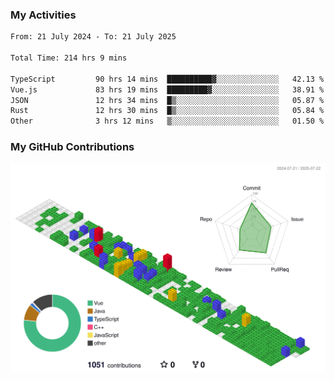 ### My Activities

<!--START_SECTION:waka-->

```txt
From: 21 July 2024 - To: 21 July 2025

Total Time: 214 hrs 9 mins

TypeScript         90 hrs 14 mins  ██████████▓░░░░░░░░░░░░░░   42.13 %
Vue.js             83 hrs 19 mins  █████████▓░░░░░░░░░░░░░░░   38.91 %
JSON               12 hrs 34 mins  █▒░░░░░░░░░░░░░░░░░░░░░░░   05.87 %
Rust               12 hrs 30 mins  █▒░░░░░░░░░░░░░░░░░░░░░░░   05.84 %
Other              3 hrs 12 mins   ▒░░░░░░░░░░░░░░░░░░░░░░░░   01.50 %
```

<!--END_SECTION:waka-->

### My GitHub Contributions

![](./profile-3d-contrib/profile-gitblock.svg)
